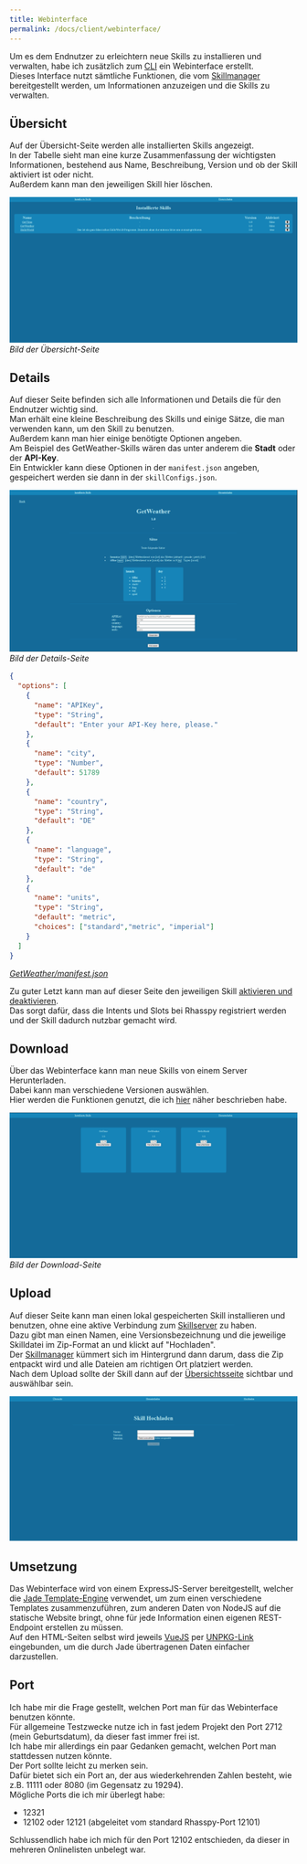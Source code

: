 ```yaml
---
title: Webinterface
permalink: /docs/client/webinterface/
---
```


Um es dem Endnutzer zu erleichtern neue Skills zu installieren und verwalten, habe ich zusätzlich zum [CLI](./cli.md) ein Webinterface erstellt.  
Dieses Interface nutzt sämtliche Funktionen, die vom [Skillmanager](./skillmanager.md) bereitgestellt werden, um Informationen anzuzeigen und die Skills zu verwalten.

## Übersicht

Auf der Übersicht-Seite werden alle installierten Skills angezeigt.  
In der Tabelle sieht man eine kurze Zusammenfassung der wichtigsten Informationen, bestehend aus Name, Beschreibung, Version und ob der Skill aktiviert ist oder nicht.  
Außerdem kann man den jeweiligen Skill hier löschen.  

![Installed-Page](./../../assets/img/Webinterface/overviewPage.png)  
*Bild der Übersicht-Seite*

## Details
Auf dieser Seite befinden sich alle Informationen und Details die für den Endnutzer wichtig sind.  
Man erhält eine kleine Beschreibung des Skills und einige Sätze, die man verwenden kann, um den Skill zu benutzen.  
Außerdem kann man hier einige benötigte Optionen angeben.  
Am Beispiel des GetWeather-Skills wären das unter anderem die **Stadt** oder der **API-Key**.  
Ein Entwickler kann diese Optionen in der ``manifest.json`` angeben, gespeichert werden sie dann in der ``skillConfigs.json``.  

![Details-Page](./../../assets/img/Webinterface/detailsPage-GetWeather.png)  
*Bild der Details-Seite*

```json
{
  "options": [
    {
      "name": "APIKey",
      "type": "String",
      "default": "Enter your API-Key here, please."
    },
    {
      "name": "city",
      "type": "Number",
      "default": 51789
    },
    {
      "name": "country",
      "type": "String",
      "default": "DE"
    },
    {
      "name": "language",
      "type": "String",
      "default": "de"
    },
    {
      "name": "units",
      "type": "String",
      "default": "metric",
      "choices": ["standard","metric", "imperial"]
    }
  ]
}
```  
*[GetWeather/manifest.json](https://github.com/fwehn/pp-voiceassistant/blob/main/src/server/skills/GetWeather/1.0/manifest.json)*

Zu guter Letzt kann man auf dieser Seite den jeweiligen Skill [aktivieren und deaktivieren](./skillmanager.md#skills-aktivieren).  
Das sorgt dafür, dass die Intents und Slots bei Rhasspy registriert werden und der Skill dadurch nutzbar gemacht wird.

## Download
Über das Webinterface kann man neue Skills von einem Server Herunterladen.  
Dabei kann man verschiedene Versionen auswählen.  
Hier werden die Funktionen genutzt, die ich [hier](./skillmanager.md#online) näher beschrieben habe.  

![Download-Page](./../../assets/img/Webinterface/downloadPage.png)  
*Bild der Download-Seite*

## Upload
Auf dieser Seite kann man einen lokal gespeicherten Skill installieren und benutzen, ohne eine aktive Verbindung zum [Skillserver](./../server/skillserver.md) zu haben.  
Dazu gibt man einen Namen, eine Versionsbezeichnung und die jeweilige Skilldatei im Zip-Format an und klickt auf "Hochladen".  
Der [Skillmanager](./skillmanager.md#offline) kümmert sich im Hintergrund dann darum, dass die Zip entpackt wird und alle Dateien am richtigen Ort platziert werden.  
Nach dem Upload sollte der Skill dann auf der [Übersichtsseite](#bersicht) sichtbar und auswählbar sein.  

![Upload-Page](./../../assets/img/Webinterface/uploadPage.png)  

## Umsetzung
Das Webinterface wird von einem ExpressJS-Server bereitgestellt, welcher die [Jade Template-Engine](https://jade-lang.com/) verwendet, um zum einen verschiedene Templates zusammenzuführen, zum anderen Daten von NodeJS auf die statische Website bringt, ohne für jede Information einen eigenen REST-Endpoint erstellen zu müssen.  
Auf den HTML-Seiten selbst wird jeweils [VueJS](https://v3.vuejs.org/guide/introduction.html#what-is-vue-js) per [UNPKG-Link](https://unpkg.com/) eingebunden, um die durch Jade übertragenen Daten einfacher darzustellen.  

## Port
Ich habe mir die Frage gestellt, welchen Port man für das Webinterface benutzen könnte.  
Für allgemeine Testzwecke nutze ich in fast jedem Projekt den Port 2712 (mein Geburtsdatum), da dieser fast immer frei ist.  
Ich habe mir allerdings ein paar Gedanken gemacht, welchen Port man stattdessen nutzen könnte.  
Der Port sollte leicht zu merken sein.  
Dafür bietet sich ein Port an, der aus wiederkehrenden Zahlen besteht, wie z.B. 11111 oder 8080 (im Gegensatz zu 19294).  
Mögliche Ports die ich mir überlegt habe:
- 12321
- 12102 oder 12121 (abgeleitet vom standard Rhasspy-Port 12101)

Schlussendlich habe ich mich für den Port 12102 entschieden, da dieser in mehreren Onlinelisten unbelegt war.